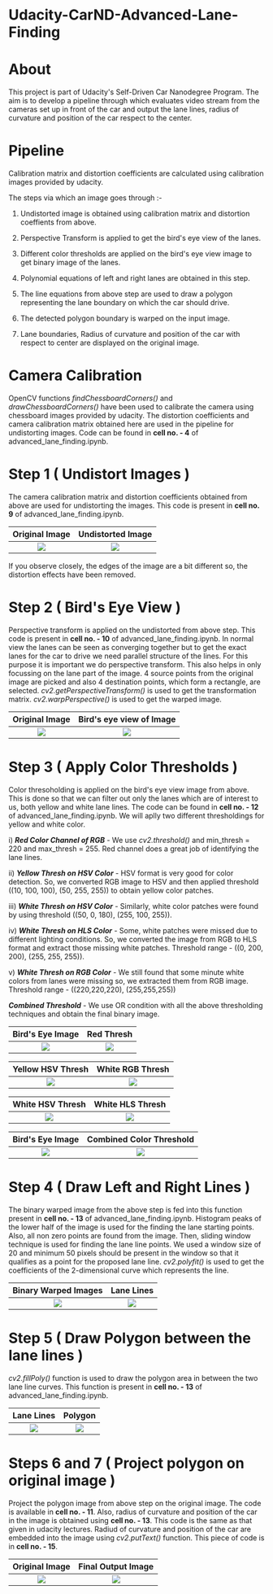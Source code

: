 # Udacity-CarND-Advanced-Lane-Finding

# About

This project is part of Udacity's Self-Driven Car Nanodegree Program. The aim is to develop a pipeline through which evaluates video stream from the cameras set up in front of the car and output the lane lines, radius of curvature and position of the car respect to the center.

# Pipeline

Calibration matrix and distortion coefficients are calculated using calibration images provided by udacity. 

The steps via which an image goes through :-

1) Undistorted image is obtained using calibration matrix and distortion coeffients from above.

2) Perspective Transform is applied to get the bird's eye view of the lanes.

3) Different color thresholds are applied on the bird's eye view image to get binary image of the lanes.

4) Polynomial equations of left and right lanes are obtained in this step.

5) The line equations from above step are used to draw a polygon representing the lane boundary on which the car should drive.

6) The detected polygon boundary is warped on the input image.

7) Lane boundaries, Radius of curvature and position of the car with respect to center are displayed on the original image.


# Camera Calibration

OpenCV functions *findChessboardCorners()* and *drawChessboardCorners()* have been used to calibrate the camera using chessboard images provided by udacity. The distortion coefficients and camera calibration matrix obtained here are used in the pipeline for undistorting images. Code can be found in **cell no. - 4** of advanced_lane_finding.ipynb.


# Step 1 ( Undistort Images )

The camera calibration matrix and distortion coefficients obtained from above are used for undistorting the images. This code is present in **cell no. 9** of advanced_lane_finding.ipynb.

Original Image             |  Undistorted Image
:-------------------------:|:-------------------------:
![](https://github.com/imindrajit/Udacity-CarND-Advanced-Lane-Finding/blob/master/output_images/undistorted_images/straight_lines1/original.jpg)  |  ![](https://github.com/imindrajit/Udacity-CarND-Advanced-Lane-Finding/blob/master/output_images/undistorted_images/straight_lines1/undist.jpg)

If you observe closely, the edges of the image are a bit different so, the distortion effects have been removed.


# Step 2 ( Bird's Eye View )

Perspective transform is applied on the undistorted from above step. This code is present in **cell no. - 10** of advanced_lane_finding.ipynb. In normal view the lanes can be seen as converging together but to get the exact lanes for the car to drive we need parallel structure of the lines. For this purpose it is important we do perspective transform. This also helps in only focussing on the lane part of the image. 4 source points from the original image are picked and also 4 destination points, which form a rectangle, are selected. *cv2.getPerspectiveTransform()* is used to get the transformation matrix. *cv2.warpPerspective()* is used to get the warped image.

Original Image             |  Bird's eye view of Image
:-------------------------:|:-------------------------:
![](https://github.com/imindrajit/Udacity-CarND-Advanced-Lane-Finding/blob/master/output_images/birds_eye_view_images/straight_lines1/original.jpg)  |  ![](https://github.com/imindrajit/Udacity-CarND-Advanced-Lane-Finding/blob/master/output_images/birds_eye_view_images/straight_lines1/birds_eye.jpg)


# Step 3 ( Apply Color Thresholds )

Color thresoholding is applied on the bird's eye view image from above. This is done so that we can filter out only the lanes which are of interest to us, both yellow and white lane lines. The code can be found in **cell no. - 12** of advanced_lane_finding.ipynb. We will aplly two different thresholdings for yellow and white color.

 i) ***Red Color Channel of RGB*** - We use *cv2.threshold()* and min_thresh = 220 and max_thresh = 255. Red channel does a great job of identifying the lane lines.
 
 ii) ***Yellow Thresh on HSV Color*** - HSV format is very good for color detection. So, we converted RGB image to HSV and then applied threshold ((10, 100, 100), (50, 255, 255)) to obtain yellow color patches.
 
 iii) ***White Thresh on HSV Color*** - Similarly, white color patches were found by using threshold ((50, 0, 180), (255, 100, 255)).
 
 iv) ***White Thresh on HLS Color*** - Some, white patches were missed due to different lighting conditions. So, we converted the image from RGB to HLS format and extract those missing white patches. Threshold range - ((0, 200, 200), (255, 255, 255)).
 
 v) ***White Thresh on RGB Color*** - We still found that some minute white colors from lanes were missing so, we extracted them from RGB image. Threshold range - ((220,220,220), (255,255,255))
 
 ***Combined Threshold*** - We use OR condition with all the above thresholding techniques and obtain the final binary image.
 
 Bird's Eye Image          |  Red Thresh               
:-------------------------:|:-------------------------:
![](https://github.com/imindrajit/Udacity-CarND-Advanced-Lane-Finding/blob/master/output_images/red_channel_thresh_images/straight_lines1/original.jpg)  |  ![](https://github.com/imindrajit/Udacity-CarND-Advanced-Lane-Finding/blob/master/output_images/red_channel_thresh_images/straight_lines1/red_thresh.jpg) 

Yellow HSV Thresh          |  White RGB Thresh               
:-------------------------:|:-------------------------:
![](https://github.com/imindrajit/Udacity-CarND-Advanced-Lane-Finding/blob/master/output_images/yellow_hsv_thresh_images/straight_lines1/yellow_hsv.jpg)  |  ![](https://github.com/imindrajit/Udacity-CarND-Advanced-Lane-Finding/blob/master/output_images/white_normal_thresh_images/straight_lines1/white_hls.jpg) 

 White HSV Thresh          |  White HLS Thresh
:-------------------------:|:-------------------------:
![](https://github.com/imindrajit/Udacity-CarND-Advanced-Lane-Finding/blob/master/output_images/white_hsv_thresh_images/straight_lines1/white_hsv.jpg)  |  ![](https://github.com/imindrajit/Udacity-CarND-Advanced-Lane-Finding/blob/master/output_images/white_hls_thresh_images/straight_lines1/white_hls.jpg)  

Bird's Eye Image           |  Combined Color Threshold               
:-------------------------:|:-------------------------:
![](https://github.com/imindrajit/Udacity-CarND-Advanced-Lane-Finding/blob/master/output_images/red_channel_thresh_images/straight_lines1/original.jpg)  |  ![](https://github.com/imindrajit/Udacity-CarND-Advanced-Lane-Finding/blob/master/output_images/combined_color_thresh_images/straight_lines1/combined_color.jpg) 


# Step 4 ( Draw Left and Right Lines )

The binary warped image from the above step is fed into this function present in **cell no. - 13** of advanced_lane_finding.ipynb. Histogram peaks of the lower half of the image is used for the finding the lane starting points. Also, all non zero points are found from the image. Then, sliding window technique is used for finding the lane line points. We used a window size of 20 and minimum 50 pixels should be present in the window so that it qualifies as a point for the proposed lane line. *cv2.polyfit()* is used to get the coefficients of the 2-dimensional curve which represents the line.

Binary Warped Images       |  Lane Lines               
:-------------------------:|:-------------------------:
![](https://github.com/imindrajit/Udacity-CarND-Advanced-Lane-Finding/blob/master/output_images/combined_color_thresh_images/straight_lines1/combined_color.jpg) |  ![](https://github.com/imindrajit/Udacity-CarND-Advanced-Lane-Finding/blob/master/output_images/lines_test_images/straight_lines1/combined_lines.jpg)


# Step 5 ( Draw Polygon between the lane lines )

*cv2.fillPoly()* function is used to draw the polygon area in between the two lane line curves. This function is present in **cell no. - 13** of advanced_lane_finding.ipynb.

Lane Lines                 |  Polygon               
:-------------------------:|:-------------------------:
![](https://github.com/imindrajit/Udacity-CarND-Advanced-Lane-Finding/blob/master/output_images/lines_test_images/straight_lines1/combined_lines.jpg) |  ![](https://github.com/imindrajit/Udacity-CarND-Advanced-Lane-Finding/blob/master/output_images/polygon_test_images/straight_lines1/polygon_image.jpg)


# Steps 6 and 7 ( Project polygon on original image )

Project the polygon image from above step on the original image. The code is available in **cell no. - 11**. Also, radius of curvature and position of the car in the image is obtained using **cell no. - 13**. This code is the same as that given in udacity lectures. Radiud of curvature and position of the car are embedded into the image using *cv2.putText()* function. This piece of code is in **cell no. - 15**.

Original Image             |  Final Output Image
:-------------------------:|:-------------------------:
![](https://github.com/imindrajit/Udacity-CarND-Advanced-Lane-Finding/blob/master/output_images/undistorted_images/straight_lines1/original.jpg)  |  ![](https://github.com/imindrajit/Udacity-CarND-Advanced-Lane-Finding/blob/master/output_images/final_images/straight_lines1/final_image.jpg)
